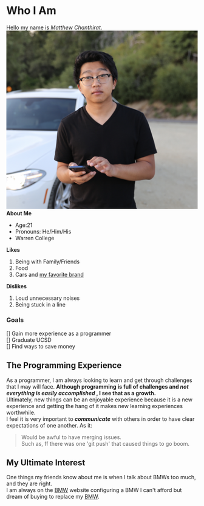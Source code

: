 # **Who I Am**
Hello my name is _Matthew Chanthirat_.  
![Me](assets/images/imageMyself.png)
**About Me**  
- Age:21  
- Pronouns: He/Him/His  
- Warren College  
  
**Likes**  
1. Being with Family/Friends  
2. Food  
3. Cars and [my favorite brand](#my-ultimate-interest)  

**Dislikes**  
1. Loud unnecessary noises  
2. Being stuck in a line  

### Goals
[] Gain more experience as a programmer  
[] Graduate UCSD  
[] Find ways to save money  

## The Programming Experience
As a programmer, I am always looking to learn and get through challenges that I ~~may~~ will face. **Although programming is full of challenges and _not everything is easily accomplished_ , I see that as a growth.**   
Ultimately, new things can be an enjoyable experience because it is a new experience and getting the hang of it makes new learning experiences worthwhile.  
I feel it is very important to ***communicate*** with others in order to have clear expectations of one another. As it:  
>Would be awful to have merging issues.  
Such as, ff there was one 'git push' that caused things to go boom. 

## My Ultimate Interest
One things my friends know about me is when I talk about BMWs too much, and they are right.  
I am always on the [BMW](https://www.bmwusa.com/build-your-own.html#/series) website configuring a BMW I can't afford but dream of buying to replace my [BMW](myvehicle.md). 